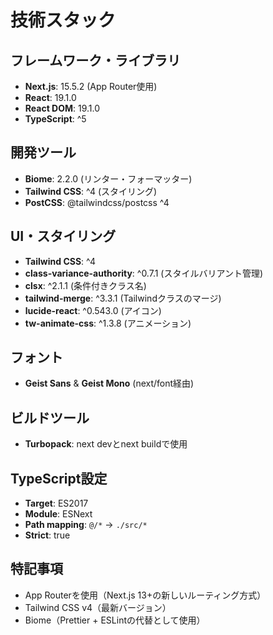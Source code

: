# 技術スタック

## フレームワーク・ライブラリ
- **Next.js**: 15.5.2 (App Router使用)
- **React**: 19.1.0
- **React DOM**: 19.1.0
- **TypeScript**: ^5

## 開発ツール
- **Biome**: 2.2.0 (リンター・フォーマッター)
- **Tailwind CSS**: ^4 (スタイリング)
- **PostCSS**: @tailwindcss/postcss ^4

## UI・スタイリング
- **Tailwind CSS**: ^4
- **class-variance-authority**: ^0.7.1 (スタイルバリアント管理)
- **clsx**: ^2.1.1 (条件付きクラス名)
- **tailwind-merge**: ^3.3.1 (Tailwindクラスのマージ)
- **lucide-react**: ^0.543.0 (アイコン)
- **tw-animate-css**: ^1.3.8 (アニメーション)

## フォント
- **Geist Sans** & **Geist Mono** (next/font経由)

## ビルドツール
- **Turbopack**: next devとnext buildで使用

## TypeScript設定
- **Target**: ES2017
- **Module**: ESNext
- **Path mapping**: `@/*` → `./src/*`
- **Strict**: true

## 特記事項
- App Routerを使用（Next.js 13+の新しいルーティング方式）
- Tailwind CSS v4（最新バージョン）
- Biome（Prettier + ESLintの代替として使用）